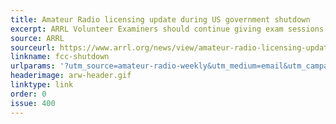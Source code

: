 ```yaml
---
title: Amateur Radio licensing update during US government shutdown
excerpt: ARRL Volunteer Examiners should continue giving exam sessions.
source: ARRL
sourceurl: https://www.arrl.org/news/view/amateur-radio-licensing-update-during-us-government-shutdown
linkname: fcc-shutdown
urlparams: '?utm_source=amateur-radio-weekly&utm_medium=email&utm_campaign=newsletter'
headerimage: arw-header.gif
linktype: link
order: 0
issue: 400
---
```

